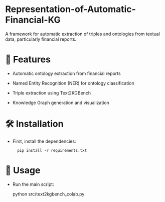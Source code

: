 # Representation-of-Automatic-Financial-KG
A framework for automatic extraction of triples and ontologies from textual data, particularly financial reports.

# 📌 Features

- Automatic ontology extraction from financial reports

- Named Entity Recognition (NER) for ontology classification

- Triple extraction using Text2KGBench

- Knowledge Graph generation and visualization

# 🛠 Installation

- First, install the dependencies:

        pip install -r requirements.txt

# 🚀 Usage

- Run the main script:

    python src/text2kgbench_colab.py
